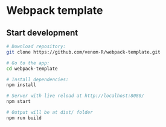# Webpack template

## Start development
``` bash
# Download repository:
git clone https://github.com/venom-R/webpack-template.git

# Go to the app:
cd webpack-template

# Install dependencies:
npm install

# Server with live reload at http://localhost:8080/
npm start

# Output will be at dist/ folder
npm run build
```
